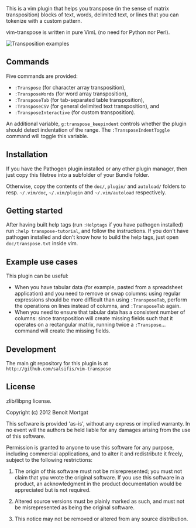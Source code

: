 This is a vim plugin that helps you transpose (in the sense of matrix
transposition) blocks of text, words, delimited text, or lines that you can
tokenize with a custom pattern.

vim-transpose is written in pure VimL (no need for Python nor Perl).

![Transposition examples](https://github.com/salsifis/vim-transpose/blob/master/screenshots/demo.png?raw=true)

Commands
--------
Five commands are provided:

 * `:Transpose` (for character array transposition),
 * `:TransposeWords` (for word array transposition),
 * `:TransposeTab` (for tab-separated table transposition),
 * `:TransposeCSV` (for general delimited text transposition), and
 * `:TransposeInteractive` (for custom transposition).

An additional variable, `g:transpose_keepindent` controls whether the plugin
should detect indentation of the range. The `:TransposeIndentToggle` command
will toggle this variable.

Installation
------------

If you have the Pathogen plugin installed or any other plugin manager, then
just copy this filetree into a subfolder of your Bundle folder.

Otherwise, copy the contents of the `doc/`, `plugin/` and `autoload/` folders
to resp.  `~/.vim/doc`, `~/.vim/plugin` and `~/.vim/autoload` respectively.

Getting started
---------------

After having built help tags (run `:Helptags` if you have pathogen installed)
run `:help transpose-tutorial`, and follow the instructions. If you don't have
pathogen installed and don't know how to build the help tags, just open
`doc/transpose.txt` inside vim.

Example use cases
-----------------

This plugin can be useful:

 * When you have tabular data (for example, pasted from a spreadsheet
   application) and you need to remove or swap columns: using regular
   expressions should be more difficult than using `:TransposeTab`, perform the
   operations on lines instead of columns, and `:TransposeTab` again.
 * When you need to ensure that tabular data has a consistent number of
   columns: since transposition will create missing fields such that it
   operates on a rectangular matrix, running twice a `:Transpose`… command will
   create the missing fields.

Development
-----------

The main git repository for this plugin is at
`http://github.com/salsifis/vim-transpose`

License
-------

zlib/libpng license.

Copyright (c) 2012 Benoit Mortgat

This software is provided 'as-is', without any express or implied warranty. In
no event will the authors be held liable for any damages arising from the use
of this software.

Permission is granted to anyone to use this software for any purpose, including
commercial applications, and to alter it and redistribute it freely, subject to
the following restrictions:

1. The origin of this software must not be misrepresented; you must not claim
   that you wrote the original software. If you use this software in a product,
an acknowledgment in the product documentation would be appreciated but is not
required.

2. Altered source versions must be plainly marked as such, and must not be
   misrepresented as being the original software.

3. This notice may not be removed or altered from any source distribution.
